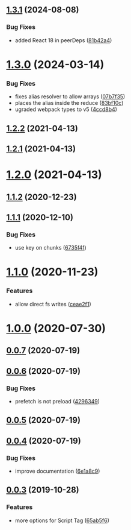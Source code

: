 ## [1.3.1](https://github.com/theKashey/webpack-imported/compare/v1.3.0...v1.3.1) (2024-08-08)


### Bug Fixes

* added React 18 in peerDeps ([81b42a4](https://github.com/theKashey/webpack-imported/commit/81b42a4b8f4e879fa33cc9cf90140cd7e6f41224))



# [1.3.0](https://github.com/theKashey/webpack-imported/compare/v1.2.2...v1.3.0) (2024-03-14)


### Bug Fixes

* fixes alias resolver to allow arrays ([07b7f35](https://github.com/theKashey/webpack-imported/commit/07b7f3590ec1e04a7a62fdef1f6730d7e8b32af0))
* places the alias inside the reduce ([83bf10c](https://github.com/theKashey/webpack-imported/commit/83bf10ca6ad6d1d11b2a1ab46f5668b3eddf4ecd))
* ugraded webpack types to v5 ([4ccd8b4](https://github.com/theKashey/webpack-imported/commit/4ccd8b456bfaee94aaaef84eada9a0b59c810434))



## [1.2.2](https://github.com/theKashey/webpack-imported/compare/v1.2.1...v1.2.2) (2021-04-13)



## [1.2.1](https://github.com/theKashey/webpack-imported/compare/v1.2.0...v1.2.1) (2021-04-13)



# [1.2.0](https://github.com/theKashey/webpack-imported/compare/v1.1.2...v1.2.0) (2021-04-13)



## [1.1.2](https://github.com/theKashey/webpack-imported/compare/v1.1.1...v1.1.2) (2020-12-23)



## [1.1.1](https://github.com/theKashey/webpack-imported/compare/v1.1.0...v1.1.1) (2020-12-10)


### Bug Fixes

* use key on chunks ([6735f4f](https://github.com/theKashey/webpack-imported/commit/6735f4f0144fa09adc2a55d193b84cf441c5f3e5))



# [1.1.0](https://github.com/theKashey/webpack-imported/compare/v1.0.0...v1.1.0) (2020-11-23)


### Features

* allow direct fs writes ([ceae2f1](https://github.com/theKashey/webpack-imported/commit/ceae2f1db457da05feb67004bdf591cb867c9f54))



# [1.0.0](https://github.com/theKashey/webpack-imported/compare/v0.0.7...v1.0.0) (2020-07-30)



## [0.0.7](https://github.com/theKashey/webpack-imported/compare/v0.0.6...v0.0.7) (2020-07-19)



## [0.0.6](https://github.com/theKashey/webpack-imported/compare/v0.0.5...v0.0.6) (2020-07-19)


### Bug Fixes

* prefetch is not preload ([4296349](https://github.com/theKashey/webpack-imported/commit/4296349025f31e49653f3f4feadb7a78a082f6d0))



## [0.0.5](https://github.com/theKashey/webpack-imported/compare/v0.0.4...v0.0.5) (2020-07-19)



## [0.0.4](https://github.com/theKashey/webpack-imported/compare/v0.0.3...v0.0.4) (2020-07-19)


### Bug Fixes

* improve documentation ([6e1a8c9](https://github.com/theKashey/webpack-imported/commit/6e1a8c99b558e4534522bb13bd9877f1b62960e8))



## [0.0.3](https://github.com/theKashey/webpack-imported/compare/65ab5f6ded3015175b9bfd18d6cbbfa4e690be9b...v0.0.3) (2019-10-28)


### Features

* more options for Script Tag ([65ab5f6](https://github.com/theKashey/webpack-imported/commit/65ab5f6ded3015175b9bfd18d6cbbfa4e690be9b))



